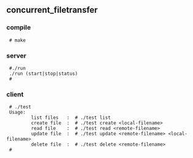 ## concurrent_filetransfer

### compile
```
 # make
```

### server
```
 #./run
 ./run (start|stop|status)
 #
```

### client
```
 # ./test
 Usage:
         list files   :  # ./test list
         create file  :  # ./test create <local-filename>
         read file    :  # ./test read <remote-filename>
         update file  :  # ./test update <remote-filename> <local-filename>
         delete file  :  # ./test delete <remote-filename>
 #
```

